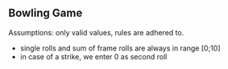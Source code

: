 ## Bowling Game

Assumptions: only valid values, rules are adhered to.

- single rolls and sum of frame rolls are always in range [0;10]
- in case of a strike, we enter 0 as second roll
